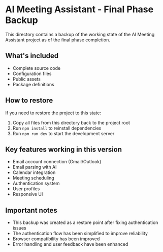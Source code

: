 # AI Meeting Assistant - Final Phase Backup

This directory contains a backup of the working state of the AI Meeting Assistant project as of the final phase completion.

## What's included

- Complete source code
- Configuration files
- Public assets
- Package definitions

## How to restore

If you need to restore the project to this state:

1. Copy all files from this directory back to the project root
2. Run `npm install` to reinstall dependencies
3. Run `npm run dev` to start the development server

## Key features working in this version

- Email account connection (Gmail/Outlook)
- Email parsing with AI
- Calendar integration
- Meeting scheduling
- Authentication system
- User profiles
- Responsive UI

## Important notes

- This backup was created as a restore point after fixing authentication issues
- The authentication flow has been simplified to improve reliability
- Browser compatibility has been improved
- Error handling and user feedback have been enhanced